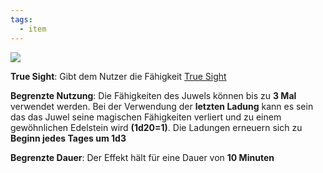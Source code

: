```yaml
---
tags:
  - item
---
```


<img src="Gem Of Seeing.png" style="max-height: 250px;">


**True Sight**: Gibt dem Nutzer die Fähigkeit [True Sight](Abilities.md#True%20Sight)

**Begrenzte Nutzung**: Die Fähigkeiten des Juwels können bis zu **3 Mal** verwendet werden. Bei der Verwendung der **letzten Ladung** kann es sein das das Juwel seine magischen Fähigkeiten verliert und zu einem gewöhnlichen Edelstein wird **(1d20=1)**. Die Ladungen erneuern sich zu **Beginn jedes Tages um 1d3**

**Begrenzte Dauer**: Der Effekt hält für eine Dauer von **10 Minuten**